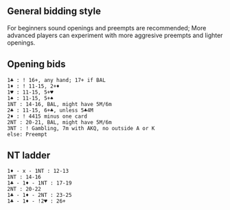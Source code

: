 ## General bidding style
For beginners sound openings and preempts are recommended; More advanced players can experiment with more aggresive preempts and lighter openings. 

## Opening bids
```
1♣️ : ! 16+, any hand; 17+ if BAL
1♦️ : ! 11-15, 2+♦️
1♥️ : 11-15, 5+♥️
1♠️ : 11-15, 5+♠️
1NT : 14-16, BAL, might have 5M/6m
2♣️ : 11-15, 6+♣️, unless 5♣️4M
2♦️ : ! 4415 minus one card
2NT : 20-21, BAL, might have 5M/6m
3NT : ! Gambling, 7m with AKQ, no outside A or K
else: Preempt
```

## NT ladder
```
1♦️ - x - 1NT : 12-13
1NT : 14-16
1♣️ - 1♦️ - 1NT : 17-19
2NT : 20-22
1♣️ - 1♦️ - 2NT : 23-25
1♣️ - 1♦️ - !2♥️ : 26+ 
```


